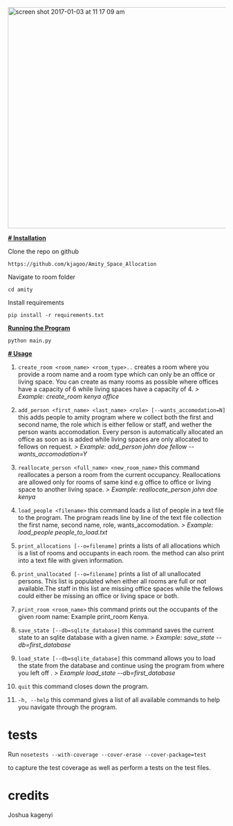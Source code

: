 <img width="511" alt="screen shot 2017-01-03 at 11 17 09 am" src="https://cloud.githubusercontent.com/assets/8224798/21602573/5b55e73e-d1a6-11e6-95f0-ea994c60a3df.png">

**[# Installation](url)**

Clone the repo on github

`https://github.com/kjagoo/Amity_Space_Allocation`

Navigate to room folder

`cd amity`

Install requirements

`pip install -r requirements.txt`

**[Running the Program](url)**

`python main.py`

**[# Usage](url)**

1. `create_room <room_name> <room_type>..` creates a room where you provide a room name and a room type which can only be an office or living space. You can create as many rooms as possible where offices have a capacity of 6 while living spaces have a capacity of 4. 
 _> Example: create_room kenya office_ 
 
2. `add_person <first_name> <last_name> <role> [--wants_accomodation=N]` this adds people to amity program where w collect both the first and second name, the role which is either fellow or staff, and wether the person wants accomodation. Every person is automatically allocated an office as soon as is added while living spaces are only allocated to fellows on request. 
 _> Example: add_person john doe fellow --wants_accomodation=Y_ 
 
3. `reallocate_person <full_name> <new_room_name>` this command reallocates a person a room from the current occupancy. Reallocations are allowed only for rooms of same kind e.g office to office or living space to another living space. 
 _> Example: reallocate_person john doe kenya_ 
 
4. `load_people <filename>` this command loads a list of people in a text file to the program. The program reads line by line of the text file collection the first name, second name, role, wants_accomodation.
 _>  Example: load_people people_to_load.txt_
 
5. `print_allocations [--o=filename]` prints a lists of all allocations which is a list of rooms and occupants in each room. the method can also print into a text file with given information.
 
6. `print_unallocated [--o=filename]` prints a list of all unallocated persons. This list is populated when either all rooms are full or not available.The staff in this list are missing office spaces while the fellows could either be missing an office or living space or both.
 
7. `print_room <room_name>` this command prints out the occupants of the given room name: Example print_room Kenya.
 
8. `save_state [--db=sqlite_database]` this command saves the current state to an sqlite database with a given name. 
 _> Example: save_state --db=first_database_
 
9. `load_state [--db=sqlite_database]` this command allows you to load the state from the database and continue using the program from where you left off . 
 _> Example load_state --db=first_database_ 
 
10. `quit` this command closes down the program.
 
11. `-h, --help` this command gives a list of all available commands to help you navigate through the program. 

# **tests**
Run `nosetests --with-coverage --cover-erase --cover-package=test`

to capture the test coverage as well as perform a tests on the test files.

# **credits**
Joshua kagenyi
